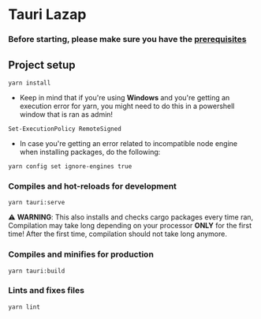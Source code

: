# Tauri Lazap

### Before starting, please make sure you have the [prerequisites](https://tauri.app/v1/guides/getting-started/prerequisites) 

## Project setup
```
yarn install
```

- Keep in mind that if you're using **Windows** and you're getting an execution error for yarn, you might need to do this in a powershell window that is ran as admin!

`Set-ExecutionPolicy RemoteSigned`

- In case you're getting an error related to incompatible node engine when installing packages, do the following:

`yarn config set ignore-engines true`

### Compiles and hot-reloads for development
```
yarn tauri:serve
```
⚠️ **WARNING**: This also installs and checks cargo packages every time ran, Compilation may take long depending on your processor **ONLY** for the first time! After the first time, compilation should not take long anymore. 


### Compiles and minifies for production
```
yarn tauri:build
```

### Lints and fixes files
```
yarn lint
```
